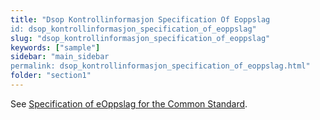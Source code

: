 ```yaml
---
title: "Dsop Kontrollinformasjon Specification Of Eoppslag
id: dsop_kontrollinformasjon_specification_of_eoppslag"
slug: "dsop_kontrollinformasjon_specification_of_eoppslag"
keywords: ["sample"]
sidebar: "main_sidebar
permalink: dsop_kontrollinformasjon_specification_of_eoppslag.html"
folder: "section1"
---
```


See [Specification of eOppslag for the Common Standard](https:/dokumentasjon.dsop.no/dsop_kontroll_specification_of_eoppslag.html).
